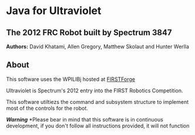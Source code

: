 # Java for Ultraviolet 
## The 2012 FRC Robot built by Spectrum 3847

**Authors:** David Khatami, Allen Gregory, Matthew Skolaut and Hunter Werlla

## About
This software uses the WPILIBj hosted at [FIRSTForge](http://firstforge.wpi.edu/sf/projects/wpilib "FIRSTForge")

Ultraviolet is Spectrum's 2012 entry into the FIRST Robotics Competition.

This software utiltiezs the command and subsystem structure to implement most of the controls for the robot.

***Warning***
*Please bear in mind that this software is in continuous development, if you don't follow all instructions provided, it will not function